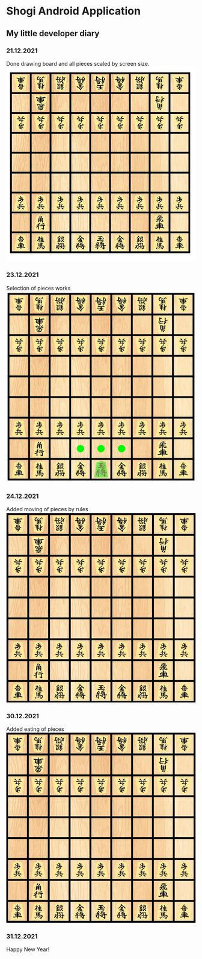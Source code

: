 # Shogi Android Application 
## My little developer diary

### 21.12.2021 
Done drawing board and all pieces scaled by screen size.
![Shogi View](Screenshots/Board1.jpg)

### 23.12.2021
Selection of pieces works
![Shogi View](Screenshots/selectedPiece.jpg)

### 24.12.2021
Added moving of pieces by rules <br>
![Moving Pieces](Screenshots/Move.gif)

### 30.12.2021
Added eating of pieces <br>
![Eating](Screenshots/Eating.gif)

### 31.12.2021
Happy New Year!
